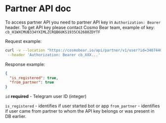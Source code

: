 # Partner API doc

To access partner API you need to partner API key in `Authorization: Bearer` header.
To get API key please contact Cosmo Bear team, example of key: `cb_H1WXCMUB334YXIMLZCRQB6UKS1935C62680ZDYTF`

Request example:
```bash
curl -v --location "https://cosmobear.io/api/partner/v1/user?id=340744037"\
 --header 'Authorization: Bearer cb_XXX...'
```

Response example:
```json
{
  "is_registered": true,
  "from_partner": true
}
```

`id` **required** - Telegram user ID (integer)

`is_registered` - identifies if user started bot or app
`from_partner` - identifies if user came from partner to whom the API key belongs or was present in DB earlier.
